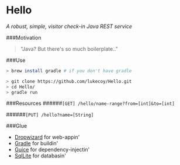 # Hello

*A robust, simple, visitor check-in Java REST service*

###Motivation
> "Java? But there's so much boilerplate.."

###Use
```bash
> brew install gradle # if you don't have gradle

> git clone https://github.com/lukecoy/Hello.git
> cd Hello/
> gradle run
```

###Resources
######`[GET] /hello/name-range?from=[int]&to=[int]`

######`[PUT] /hello?name=[String]`

###Glue
- [Dropwizard](https://github.com/dropwizard/dropwizard) for web-appin'
- [Gradle](https://github.com/gradle/gradle) for buildin'
- [Guice](https://github.com/google/guice) for dependency-injectin'
- [SqlLite](https://www.sqlite.org/) for databasin'
